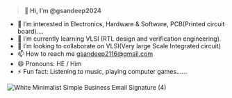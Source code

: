 > **👋 Hi, I’m @gsandeep2024**
- 👀 I’m interested in Electronics, Hardware & Software, PCB(Printed circuit board)....
- 🌱 I’m currently learning VLSI (RTL design and verification engineering).
- 💞️ I’m looking to collaborate on VLSI(Very large Scale Integrated circuit)
- 📫 How to reach me gsandeep2116@gmail.com
- 😄 Pronouns: HE / Him
- ⚡ Fun fact: Listening to music, playing computer games......

![White Minimalist Simple Business Email Signature (4)](https://github.com/gsandeep2024/gsandeep2024/assets/168891601/32d99d0e-9fea-47a1-a74b-f74549dd53c8)

<!---
gsandeep2024/gsandeep2024 is a ✨ special ✨ repository because its `README.md` (this file) appears on your GitHub profile.
You can click the Preview link to take a look at your changes.
--->
